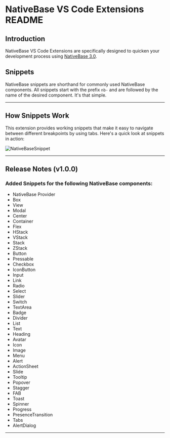 # NativeBase VS Code Extensions README

## Introduction

NativeBase VS Code Extensions are specifically designed to quicken your development process using [NativeBase 3.0](https://alpha.nativebase.io/?utm_source=RnD&utm_medium=Snippet_README&utm_campaign=NativeBase_3).

## Snippets

NativeBase snippets are shorthand for commonly used NativeBase components. All snippets start with the prefix `nb-` and are followed by the name of the desired component. It's that simple.

---

## How Snippets Work

This extension provides working snippets that make it easy to navigate between different breakpoints by using tabs. Here's a quick look at snippets in action:

![NativeBaseSnippet](./images/NativeBaseSnippet.gif)

---

## Release Notes (v1.0.0)

### Added Snippets for the following NativeBase components:

- NativeBase Provider
- Box
- View
- Modal
- Center
- Container
- Flex
- HStack
- VStack
- Stack
- ZStack
- Button
- Pressable
- Checkbox
- IconButton
- Input
- Link
- Radio
- Select
- Slider
- Switch
- TextArea
- Badge
- Divider
- List
- Text
- Heading
- Avatar
- Icon
- Image
- Menu
- Alert
- ActionSheet
- Slide
- Tooltip
- Popover
- Stagger
- FAB
- Toast
- Spinner
- Progress
- PresenceTransition
- Tabs
- AlertDialog

---

